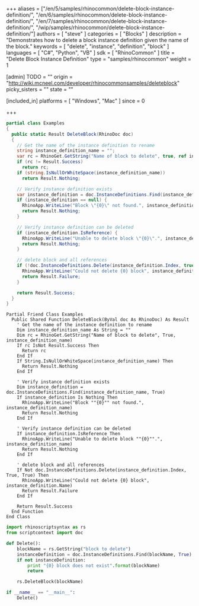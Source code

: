 +++
aliases = ["/en/5/samples/rhinocommon/delete-block-instance-definition/", "/en/6/samples/rhinocommon/delete-block-instance-definition/", "/en/7/samples/rhinocommon/delete-block-instance-definition/", "/wip/samples/rhinocommon/delete-block-instance-definition/"]
authors = [ "steve" ]
categories = [ "Blocks" ]
description = "Demonstrates how to delete a block instance definition given the name of the block."
keywords = [ "delete", "instance", "definition", "block" ]
languages = [ "C#", "Python", "VB" ]
sdk = [ "RhinoCommon" ]
title = "Delete Block Instance Definition"
type = "samples/rhinocommon"
weight = 1

[admin]
TODO = ""
origin = "http://wiki.mcneel.com/developer/rhinocommonsamples/deleteblock"
picky_sisters = ""
state = ""

[included_in]
platforms = [ "Windows", "Mac" ]
since = 0

+++

<div class="codetab-content" id="cs">

```cs
partial class Examples
{
  public static Result DeleteBlock(RhinoDoc doc)
  {
    // Get the name of the instance definition to rename
    string instance_definition_name = "";
    var rc = RhinoGet.GetString("Name of block to delete", true, ref instance_definition_name);
    if (rc != Result.Success)
      return rc;
    if (string.IsNullOrWhiteSpace(instance_definition_name))
      return Result.Nothing;

    // Verify instance definition exists
    var instance_definition = doc.InstanceDefinitions.Find(instance_definition_name, true);
    if (instance_definition == null) {
      RhinoApp.WriteLine("Block \"{0}\" not found.", instance_definition_name);
      return Result.Nothing;
    }

    // Verify instance definition can be deleted
    if (instance_definition.IsReference) {
      RhinoApp.WriteLine("Unable to delete block \"{0}\".", instance_definition_name);
      return Result.Nothing;
    }

    // delete block and all references
    if (!doc.InstanceDefinitions.Delete(instance_definition.Index, true, true)) {
      RhinoApp.WriteLine("Could not delete {0} block", instance_definition.Name);
      return Result.Failure;
    }

    return Result.Success;
  }
}
```

</div>


<div class="codetab-content" id="vb">

```vbnet
Partial Friend Class Examples
  Public Shared Function DeleteBlock(ByVal doc As RhinoDoc) As Result
	' Get the name of the instance definition to rename
	Dim instance_definition_name As String = ""
	Dim rc = RhinoGet.GetString("Name of block to delete", True, instance_definition_name)
	If rc IsNot Result.Success Then
	  Return rc
	End If
	If String.IsNullOrWhiteSpace(instance_definition_name) Then
	  Return Result.Nothing
	End If

	' Verify instance definition exists
	Dim instance_definition = doc.InstanceDefinitions.Find(instance_definition_name, True)
	If instance_definition Is Nothing Then
	  RhinoApp.WriteLine("Block ""{0}"" not found.", instance_definition_name)
	  Return Result.Nothing
	End If

	' Verify instance definition can be deleted
	If instance_definition.IsReference Then
	  RhinoApp.WriteLine("Unable to delete block ""{0}"".", instance_definition_name)
	  Return Result.Nothing
	End If

	' delete block and all references
	If Not doc.InstanceDefinitions.Delete(instance_definition.Index, True, True) Then
	  RhinoApp.WriteLine("Could not delete {0} block", instance_definition.Name)
	  Return Result.Failure
	End If

	Return Result.Success
  End Function
End Class
```

</div>


<div class="codetab-content" id="py">

```python
import rhinoscriptsyntax as rs
from scriptcontext import doc

def Delete():
    blockName = rs.GetString("block to delete")
    instanceDefinition = doc.InstanceDefinitions.Find(blockName, True)
    if not instanceDefinition:
        print "{0} block does not exist".format(blockName)
        return

    rs.DeleteBlock(blockName)

if __name__ == "__main__":
    Delete()
```

</div>
